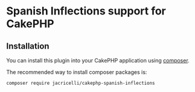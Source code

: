# Spanish Inflections support for CakePHP

## Installation

You can install this plugin into your CakePHP application using [composer](http://getcomposer.org).

The recommended way to install composer packages is:

```
composer require jacricelli/cakephp-spanish-inflections
```
